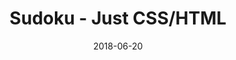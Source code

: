 ---
title: 'Sudoku - Just CSS/HTML'
description: 'Complete a sudoku puzzle without Javascript or server-side interaction.'
gametype: 'simple'
gameid: 90
date: 2018-06-20
tags: []
draft: false
type: 'games'
num19: [{'idx':1,'arr1':[1,2,3,4,5,6,7,8,9],'arr2':[1,2,3,4,5,6,7,8,9]},{'idx':2,'arr1':[1,2,3,4,5,6,7,8,9],'arr2':[1,2,3,4,5,6,7,8,9]},{'idx':3,'arr1':[1,2,3,4,5,6,7,8,9],'arr2':[1,2,3,4,5,6,7,8,9]},{'idx':4,'arr1':[1,2,3,4,5,6,7,8,9],'arr2':[1,2,3,4,5,6,7,8,9]},{'idx':5,'arr1':[1,2,3,4,5,6,7,8,9],'arr2':[1,2,3,4,5,6,7,8,9]},{'idx':6,'arr1':[1,2,3,4,5,6,7,8,9],'arr2':[1,2,3,4,5,6,7,8,9]},{'idx':7,'arr1':[1,2,3,4,5,6,7,8,9],'arr2':[1,2,3,4,5,6,7,8,9]},{'idx':8,'arr1':[1,2,3,4,5,6,7,8,9],'arr2':[1,2,3,4,5,6,7,8,9]},{'idx':9,'arr1':[1,2,3,4,5,6,7,8,9],'arr2':[1,2,3,4,5,6,7,8,9]}]
puzzle: [[0, 0, 0, 0, 0, 0, 0, 0, 0], [0, 0, 9, 1, 0, 5, 8, 0, 0], [5, 0, 0, 8, 0, 3, 0, 0, 4], [8, 0, 5, 0, 0, 0, 2, 0, 9], [0, 0, 0, 0, 0, 0, 0, 0, 0], [4, 7, 0, 0, 0, 0, 0, 3, 5], [1, 0, 7, 0, 0, 0, 9, 0, 2], [3, 0, 0, 0, 2, 0, 0, 0, 8], [0, 9, 0, 6, 7, 8, 0, 5, 0]]
layout: 'sudokucssstatic'
---